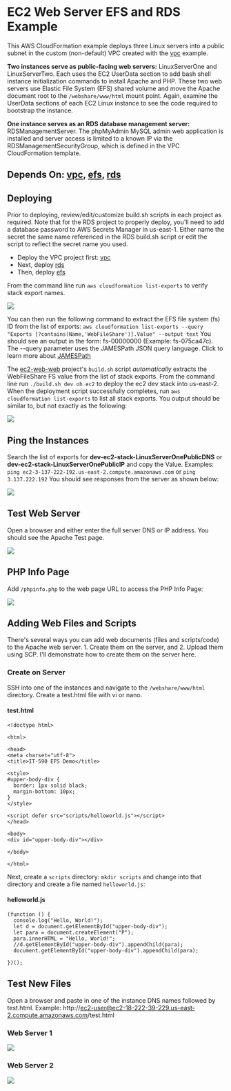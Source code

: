 # EC2 Web Server EFS and RDS Example

This AWS CloudFormation example deploys three Linux servers into a public subnet in the custom (non-default) VPC created with the <a href="../vpc">vpc</a> example.

**Two instances serve as public-facing web servers:** LinuxServerOne and LinuxServerTwo. Each uses the EC2 UserData section to add bash shell instance initialization commands to install Apache and PHP. These two web servers use Elastic File System (EFS) shared volume and move the Apache document root to the `/webshare/www/html` mount point. Again, examine the UserData sections of each EC2 Linux instance to see the code required to bootstrap the instance.

**One instance serves as an RDS database management server:** RDSManagementServer. The phpMyAdmin MySQL admin web application is installed and server access is limited to a known IP via the RDSManagementSecurityGroup, which is defined in the VPC CloudFormation template.

## Depends On: <a href="../vpc">vpc</a>, <a href="../efs">efs</a>, <a href="../rds">rds</a>

## Deploying

Prior to deploying, review/edit/customize build.sh scripts in each project as required. Note that for the RDS project to properly deploy, you'll need to add a database password to AWS Secrets Manager in us-east-1. Either name the secret the same name referenced in the RDS build.sh script or edit the script to reflect the secret name you used.

- Deploy the VPC project first: <a href="../vpc">vpc</a>
- Next, deploy <a href="../rds">rds</a>
- Then, deploy <a href="../efs">efs</a>

From the command line run `aws cloudformation list-exports` to verify stack export names.

<img src="diagrams/AWSExports.png"></img>

You can then run the following command to extract the EFS file system (fs) ID from the list of exports: `aws cloudformation list-exports --query "Exports [?contains(Name,'WebFileShare')].Value" --output text` You should see an output in the form: fs-00000000 (Example: fs-075ca47c). The --query parameter uses the JAMESPath JSON query language. Click to learn more about <a href="https://jmespath.org">JAMESPath</a>

The <a href="../ec2-web-web">ec2-web-web</a> project's `build.sh` script *automatically* extracts the WebFileShare FS value from the list of stack exports.
From the command line run `./build.sh dev oh ec2` to deploy the ec2 dev stack into us-east-2. When the deployment script successfully completes, run `aws cloudformation list-exports` to list all stack exports. You output should be similar to, but not exactly as the following:

<img src="diagrams/AWSExports2.png"></img>

## Ping the Instances
Search the list of exports for **dev-ec2-stack-LinuxServerOnePublicDNS** or **dev-ec2-stack-LinuxServerOnePublicIP** and copy the Value. Examples:
`ping ec2-3-137-222-192.us-east-2.compute.amazonaws.com` or `ping 3.137.222.192` You should see responses from the server as shown below:

<img src="diagrams/PingInstance.png"></img>

## Test Web Server
Open a browser and either enter the full server DNS or IP address. You should see the Apache Test page.

<img src="diagrams/ApacheTestPage.png"></img>

## PHP Info Page

Add `/phpinfo.php` to the web page URL to access the PHP Info Page:

<img src="diagrams/PHPInfoPage.png"></img>

## Adding Web Files and Scripts

There's several ways you can add web documents (files and scripts/code) to the Apache web server. 1. Create them on the server, and 2. Upload them using SCP. I'll demonstrate how to create them on the server here.

### Create on Server
SSH into one of the instances and navigate to the `/webshare/www/html` directory. Create a test.html file with vi or nano.
#### test.html
```
<!doctype html>

<html>

<head>
<meta charset="utf-8">
<title>IT-590 EFS Demo</title>

<style>
#upper-body-div {
  border: 1px solid black;
  margin-bottom: 10px;
}
</style>

<script defer src="scripts/helloworld.js"></script>
</head>

<body>
<div id="upper-body-div"></div>

</body>

</html>
```

Next, create a `scripts` directory: `mkdir scripts` and change into that directory and create a file named `helloworld.js`:
#### helloworld.js
```
(function () {
  console.log("Hello, World!");
  let d = document.getElementById("upper-body-div");
  let para = document.createElement("P");
  para.innerHTML = "Hello, World!";
  //d.getElementById("upper-body-div").appendChild(para);
  document.getElementById("upper-body-div").appendChild(para);

})();
```
## Test New Files
Open a browser and paste in one of the instance DNS names followed by test.html.
Example: http://ec2-user@ec2-18-222-39-229.us-east-2.compute.amazonaws.com/test.html

### Web Server 1
<img src="diagrams/WebServer1.png"></img>

### Web Server 2
<img src="diagrams/WebServer2.png"></img>
